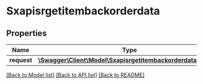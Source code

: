 # Sxapisrgetitembackorderdata

## Properties
Name | Type | Description | Notes
------------ | ------------- | ------------- | -------------
**request** | [**\Swagger\Client\Model\SxapisrgetitembackorderdataRequest**](SxapisrgetitembackorderdataRequest.md) |  | [optional] 

[[Back to Model list]](../README.md#documentation-for-models) [[Back to API list]](../README.md#documentation-for-api-endpoints) [[Back to README]](../README.md)



